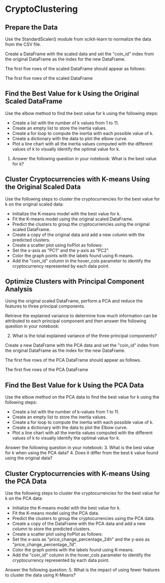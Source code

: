 # CryptoClustering

## Prepare the Data
Use the StandardScaler() module from scikit-learn to normalize the data from the CSV file.

Create a DataFrame with the scaled data and set the "coin_id" index from the original DataFrame as the index for the new DataFrame.

The first five rows of the scaled DataFrame should appear as follows:

The first five rows of the scaled DataFrame

## Find the Best Value for k Using the Original Scaled DataFrame
Use the elbow method to find the best value for k using the following steps:

- Create a list with the number of k values from 1 to 11.
- Create an empty list to store the inertia values.
- Create a for loop to compute the inertia with each possible value of k.
- Create a dictionary with the data to plot the elbow curve.
- Plot a line chart with all the inertia values computed with the different values of k to visually identify the optimal value for k.

1. Answer the following question in your notebook: What is the best value for k?

## Cluster Cryptocurrencies with K-means Using the Original Scaled Data
Use the following steps to cluster the cryptocurrencies for the best value for k on the original scaled data:

- Initialize the K-means model with the best value for k.
- Fit the K-means model using the original scaled DataFrame.
- Predict the clusters to group the cryptocurrencies using the original scaled DataFrame.
- Create a copy of the original data and add a new column with the predicted clusters.
- Create a scatter plot using hvPlot as follows:
- Set the x-axis as "PC1" and the y-axis as "PC2".
- Color the graph points with the labels found using K-means.
- Add the "coin_id" column in the hover_cols parameter to identify the cryptocurrency represented by each data point.

## Optimize Clusters with Principal Component Analysis
Using the original scaled DataFrame, perform a PCA and reduce the features to three principal components.

Retrieve the explained variance to determine how much information can be attributed to each principal component and then answer the following question in your notebook:

2. What is the total explained variance of the three principal components?

Create a new DataFrame with the PCA data and set the "coin_id" index from the original DataFrame as the index for the new DataFrame.

The first five rows of the PCA DataFrame should appear as follows.

The first five rows of the PCA DataFrame

## Find the Best Value for k Using the PCA Data
Use the elbow method on the PCA data to find the best value for k using the following steps:

- Create a list with the number of k-values from 1 to 11.
- Create an empty list to store the inertia values.
- Create a for loop to compute the inertia with each possible value of k.
- Create a dictionary with the data to plot the Elbow curve.
- Plot a line chart with all the inertia values computed with the different values of k to visually identify the optimal value for k.

Answer the following question in your notebook:
3. What is the best value for k when using the PCA data?
4. Does it differ from the best k value found using the original data?

## Cluster Cryptocurrencies with K-means Using the PCA Data
Use the following steps to cluster the cryptocurrencies for the best value for k on the PCA data:

- Initialize the K-means model with the best value for k.
- Fit the K-means model using the PCA data.
- Predict the clusters to group the cryptocurrencies using the PCA data.
- Create a copy of the DataFrame with the PCA data and add a new column to store the predicted clusters.
- Create a scatter plot using hvPlot as follows:
- Set the x-axis as "price_change_percentage_24h" and the y-axis as "price_change_percentage_7d".
- Color the graph points with the labels found using K-means.
- Add the "coin_id" column in the hover_cols parameter to identify the cryptocurrency represented by each data point.

Answer the following question:
5. What is the impact of using fewer features to cluster the data using K-Means?